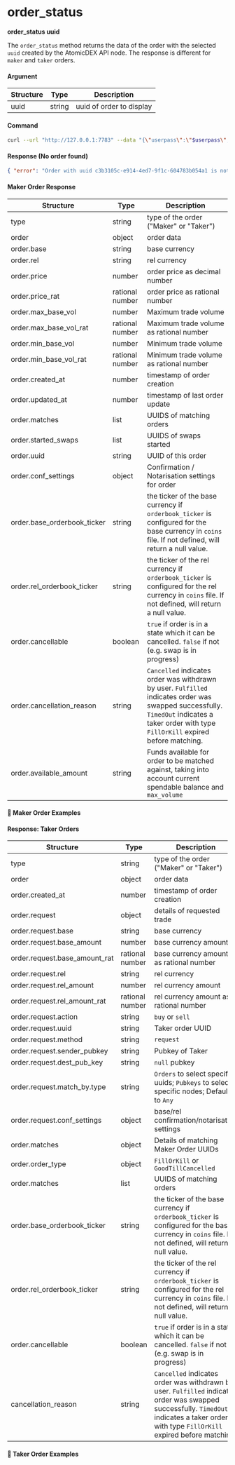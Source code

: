 # order\_status

**order_status uuid**

The `order_status` method returns the data of the order with the selected `uuid` created by the AtomicDEX API node. The response is different for `maker` and `taker` orders.

#### Argument

| Structure | Type   | Description              |
| --------- | ------ | ------------------------ |
| uuid      | string | uuid of order to display |


#### Command

```bash
curl --url "http://127.0.0.1:7783" --data "{\"userpass\":\"$userpass\",\"method\":\"order_status\",\"uuid\":\"c3b3105c-e914-4ed7-9f1c-604783b054a1\"}"
```

#### Response (No order found)

```json
{ "error": "Order with uuid c3b3105c-e914-4ed7-9f1c-604783b054a1 is not found" }
```

#### Maker Order Response

| Structure                    | Type   | Description                            |
| ---------------------------- | ------ | -------------------------------------- |
| type                         | string | type of the order ("Maker" or "Taker") |
| order                        | object | order data                             |
| order.base                   | string | base currency                          |
| order.rel                    | string | rel currency                           |
| order.price                  | number | order price as decimal number          |
| order.price_rat              | rational number | order price as rational number         |
| order.max_base_vol           | number | Maximum trade volume                   |
| order.max_base_vol_rat       | rational number | Maximum trade volume as rational number|
| order.min_base_vol           | number | Minimum trade volume                   |
| order.min_base_vol_rat       | rational number | Minimum trade volume as rational number|
| order.created_at             | number | timestamp of order creation                     |
| order.updated_at             | number | timestamp of last order update                  |
| order.matches                | list   | UUIDS of matching orders                        |
| order.started_swaps          | list   | UUIDS of swaps started                          |
| order.uuid                   | string | UUID of this order                              |
| order.conf_settings          | object | Confirmation / Notarisation settings for order  |
| order.base_orderbook_ticker  | string | the ticker of the base currency if `orderbook_ticker` is configured for the base currency in `coins` file. If not defined, will return a null value. |
| order.rel_orderbook_ticker   | string | the ticker of the rel currency if `orderbook_ticker` is configured for the rel currency in `coins` file. If not defined, will return a null value. |
| order.cancellable            | boolean| `true` if order is in a state which it can be cancelled. `false` if not (e.g. swap is in progress) |
| order.cancellation_reason    | string | `Cancelled` indicates order was withdrawn by user. `Fulfilled` indicates order was swapped successfully. `TimedOut` indicates a taker order with type `FillOrKill` expired before matching.   |
| order.available_amount       | string | Funds available for order to be matched against, taking into account current spendable balance and `max_volume` |

#### :pushpin: Maker Order Examples

<div style="margin-top: 0.5rem;">

<collapse-text hidden title="Response">

```json
{
  "order": {
    "available_amount": "1",
    "base": "BEER",
    "cancellable": true,
    "created_at": 1568808684710,
    "matches": {
      "60aaacca-ed31-4633-9326-c9757ea4cf78": {
        "connect": {
          "dest_pub_key": "c213230771ebff769c58ade63e8debac1b75062ead66796c8d793594005f3920",
          "maker_order_uuid": "fedd5261-a57e-4cbf-80ac-b3507045e140",
          "method": "connect",
          "sender_pubkey": "5a2f1c468b7083c4f7649bf68a50612ffe7c38b1d62e1ece3829ca88e7e7fd12",
          "taker_order_uuid": "60aaacca-ed31-4633-9326-c9757ea4cf78"
        },
        "connected": {
          "dest_pub_key": "5a2f1c468b7083c4f7649bf68a50612ffe7c38b1d62e1ece3829ca88e7e7fd12",
          "maker_order_uuid": "fedd5261-a57e-4cbf-80ac-b3507045e140",
          "method": "connected",
          "sender_pubkey": "c213230771ebff769c58ade63e8debac1b75062ead66796c8d793594005f3920",
          "taker_order_uuid": "60aaacca-ed31-4633-9326-c9757ea4cf78"
        },
        "last_updated": 1560529572571,
        "request": {
          "action": "Buy",
          "base": "BEER",
          "base_amount": "1",
          "dest_pub_key": "0000000000000000000000000000000000000000000000000000000000000000",
          "method": "request",
          "rel": "PIZZA",
          "rel_amount": "1",
          "sender_pubkey": "5a2f1c468b7083c4f7649bf68a50612ffe7c38b1d62e1ece3829ca88e7e7fd12",
          "uuid": "60aaacca-ed31-4633-9326-c9757ea4cf78"
        },
        "reserved": {
          "base": "BEER",
          "base_amount": "1",
          "dest_pub_key": "5a2f1c468b7083c4f7649bf68a50612ffe7c38b1d62e1ece3829ca88e7e7fd12",
          "maker_order_uuid": "fedd5261-a57e-4cbf-80ac-b3507045e140",
          "method": "reserved",
          "rel": "PIZZA",
          "rel_amount": "1",
          "sender_pubkey": "c213230771ebff769c58ade63e8debac1b75062ead66796c8d793594005f3920",
          "taker_order_uuid": "60aaacca-ed31-4633-9326-c9757ea4cf78"
        }
      }
    },
    "max_base_vol": "1",
    "max_base_vol_rat": [
      [1, [1]],
      [1, [1]]
    ],
    "min_base_vol": "0",
    "min_base_vol_rat": [
      [0, []],
      [1, [1]]
    ],
    "price": "1",
    "price_rat": [
      [1, [1]],
      [1, [1]]
    ],
    "rel": "ETOMIC",
    "started_swaps": ["60aaacca-ed31-4633-9326-c9757ea4cf78"],
    "uuid": "ea77dcc3-a711-4c3d-ac36-d45fc5e1ee0c"
  },
  "type": "Maker",
  "base_orderbook_ticker":null,
  "rel_orderbook_ticker":null
}
```

#### Maker Order Response (Cancelled order from history)

```json
{
  "type": "Maker",
  "order": {
    "base": "DGB",
    "rel": "KMD",
    "price": "0.05009337477044780336205678768187597118237039129820596129396807458680604605170221782737674812826670434",
    "price_rat": [
      [1, [354611]],
      [1, [7079000]]
    ],
    "max_base_vol": "2509.982886480319452367370222475755847119224187107815173987450085567598402738163148887621220764403879",
    "max_base_vol_rat": [
      [1, [4400000]],
      [1, [1753]]
    ],
    "min_base_vol": "227.8553118769581315864426089433209911706066647678724010253489034463115921389917402449444602677299915",
    "min_base_vol_rat": [
      [1, [800000]],
      [1, [3511]]
    ],
    "created_at": 1640147130806,
    "updated_at": 1640148500481,
    "matches": {
      "ca791f47-3a84-414b-b7c1-942a0f2fb4ca": {
        "request": {
          "base": "KMD",
          "rel": "DGB",
          "base_amount": "12",
          "base_amount_rat": [
            [1, [12]],
            [1, [1]]
          ],
          "rel_amount": "241.1820189434802008438151288032397078840799082760529333024574562419162623621175580193501380942429668",
          "rel_amount_rat": [
            [1, [42702000]],
            [1, [177053]]
          ],
          "action": "Sell",
          "uuid": "ca791f47-3a84-414b-b7c1-942a0f2fb4ca",
          "method": "request",
          "sender_pubkey": "5a2f1c468b7083c4f7649bf68a50612ffe7c38b1d62e1ece3829ca88e7e7fd12",
          "dest_pub_key": "0000000000000000000000000000000000000000000000000000000000000000",
          "match_by": {
            "type": "Any"
          },
          "conf_settings": {
            "base_confs": 2,
            "base_nota": true,
            "rel_confs": 7,
            "rel_nota": false
          }
        },
        "reserved": {
          "base": "DGB",
          "rel": "KMD",
          "base_amount": "241.1820189434802008438151288032397078840799082760529333024574562419162623621175580193501380942429668",
          "base_amount_rat": [
            [1, [42702000]],
            [1, [177053]]
          ],
          "rel_amount": "12",
          "rel_amount_rat": [
            [1, [12]],
            [1, [1]]
          ],
          "taker_order_uuid": "ca791f47-3a84-414b-b7c1-942a0f2fb4ca",
          "maker_order_uuid": "9c034d5f-18d6-494d-8460-7974be2d5beb",
          "sender_pubkey": "caecf84197b88739079e55c92f26fe4bc329220a74d7f9d2094dc16e5a0d765e",
          "dest_pub_key": "c213230771ebff769c58ade63e8debac1b75062ead66796c8d793594005f3920",
          "conf_settings": {
            "base_confs": 3,
            "base_nota": true,
            "rel_confs": 3,
            "rel_nota": true
          },
          "method": "reserved"
        },
        "connect": {
          "taker_order_uuid": "ca791f47-3a84-414b-b7c1-942a0f2fb4ca",
          "maker_order_uuid": "9c034d5f-18d6-494d-8460-7974be2d5beb",
          "method": "connect",
          "sender_pubkey": "0000000000000000000000000000000000000000000000000000000000000000",
          "dest_pub_key": "0000000000000000000000000000000000000000000000000000000000000000"
        },
        "connected": {
          "taker_order_uuid": "ca791f47-3a84-414b-b7c1-942a0f2fb4ca",
          "maker_order_uuid": "9c034d5f-18d6-494d-8460-7974be2d5beb",
          "method": "connected",
          "sender_pubkey": "5a2f1c468b7083c4f7649bf68a50612ffe7c38b1d62e1ece3829ca88e7e7fd12",
          "dest_pub_key": "0000000000000000000000000000000000000000000000000000000000000000"
        },
        "last_updated": 1640147223000
      }
    },
    "started_swaps": ["ca791f47-3a84-414b-b7c1-942a0f2fb4ca"],
    "uuid": "9c034d5f-18d6-494d-8460-7974be2d5beb",
    "conf_settings": {
      "base_confs": 3,
      "base_nota": true,
      "rel_confs": 3,
      "rel_nota": true
    },
    "base_orderbook_ticker": null,
    "rel_orderbook_ticker": null
  },
  "cancellation_reason": "Cancelled"
}
```
</collapse-text>

</div>


#### Response: Taker Orders

| Structure                    | Type   | Description                                     |
| ---------------------------- | ------ | ----------------------------------------------- |
| type                         | string | type of the order ("Maker" or "Taker")          |
| order                        | object | order data                                      |
| order.created_at             | number | timestamp of order creation                     |
| order.request                | object | details of requested trade                      |
| order.request.base           | string | base currency                                   |
| order.request.base_amount    | number | base currency amount                            |
| order.request.base_amount_rat| rational number | base currency amount as rational number|
| order.request.rel            | string | rel currency                                    |
| order.request.rel_amount     | number | rel currency amount                             |
| order.request.rel_amount_rat | rational number | rel currency amount as rational number |
| order.request.action         | string | `buy` or `sell`                                 |
| order.request.uuid           | string | Taker order UUID                                |
| order.request.method         | string | `request`                                       | <!-- are there other possible values? -->
| order.request.sender_pubkey  | string | Pubkey of Taker                                 |
| order.request.dest_pub_key   | string | `null` pubkey                                   | <!-- are there other possible values? -->
| order.request.match_by.type  | string | `Orders` to select specific uuids; `Pubkeys` to select specific nodes; Defaults to `Any`    | 
| order.request.conf_settings  | object | base/rel confirmation/notarisation settings     |
| order.matches                | object | Details of matching Maker Order UUIDs           |
| order.order_type             | object | `FillOrKill`  or `GoodTillCancelled`            |
| order.matches                | list   | UUIDS of matching orders                        |
| order.base_orderbook_ticker  | string | the ticker of the base currency if `orderbook_ticker` is configured for the base currency in `coins` file. If not defined, will return a null value. |
| order.rel_orderbook_ticker   | string | the ticker of the rel currency if `orderbook_ticker` is configured for the rel currency in `coins` file. If not defined, will return a null value. |
| order.cancellable            | boolean| `true` if order is in a state which it can be cancelled. `false` if not (e.g. swap is in progress) |
| cancellation_reason          | string | `Cancelled` indicates order was withdrawn by user. `Fulfilled` indicates order was swapped successfully. `TimedOut` indicates a taker order with type `FillOrKill` expired before matching.   |


#### :pushpin: Taker Order Examples

<div style="margin-top: 0.5rem;">

<collapse-text hidden title="Response">


#### Response: Taker Order Fullfilled

```json
{
  "type": "Taker",
  "order": {
    "created_at": 1640159838631,
    "request": {
      "base": "RICK",
      "rel": "MORTY",
      "base_amount": "1",
      "base_amount_rat": [
        [1, [1]],
        [1, [1]]
      ],
      "rel_amount": "33",
      "rel_amount_rat": [
        [1, [33]],
        [1, [1]]
      ],
      "action": "Buy",
      "uuid": "d1a43d2a-f7c1-4a83-ba32-1ae640cc3b32",
      "method": "request",
      "sender_pubkey": "5a2f1c468b7083c4f7649bf68a50612ffe7c38b1d62e1ece3829ca88e7e7fd12",
      "dest_pub_key": "0000000000000000000000000000000000000000000000000000000000000000",
      "match_by": {
        "type": "Any"
      },
      "conf_settings": {
        "base_confs": 1,
        "base_nota": false,
        "rel_confs": 1,
        "rel_nota": false
      }
    },
    "matches": {
      "cc9efdb5-e0f1-4196-b3b2-e4930623c976": {
        "reserved": {
          "base": "RICK",
          "rel": "MORTY",
          "base_amount": "1",
          "base_amount_rat": [
            [1, [1]],
            [1, [1]]
          ],
          "rel_amount": "1",
          "rel_amount_rat": [
            [1, [1]],
            [1, [1]]
          ],
          "taker_order_uuid": "d1a43d2a-f7c1-4a83-ba32-1ae640cc3b32",
          "maker_order_uuid": "cc9efdb5-e0f1-4196-b3b2-e4930623c976",
          "sender_pubkey": "5a2f1c468b7083c4f7649bf68a50612ffe7c38b1d62e1ece3829ca88e7e7fd12",
          "dest_pub_key": "0000000000000000000000000000000000000000000000000000000000000000",
          "conf_settings": {
            "base_confs": 1,
            "base_nota": false,
            "rel_confs": 1,
            "rel_nota": false
          },
          "method": "reserved"
        },
        "connect": {
          "taker_order_uuid": "d1a43d2a-f7c1-4a83-ba32-1ae640cc3b32",
          "maker_order_uuid": "cc9efdb5-e0f1-4196-b3b2-e4930623c976",
          "method": "connect",
          "sender_pubkey": "5a2f1c468b7083c4f7649bf68a50612ffe7c38b1d62e1ece3829ca88e7e7fd12",
          "dest_pub_key": "c213230771ebff769c58ade63e8debac1b75062ead66796c8d793594005f3920"
        },
        "connected": null,
        "last_updated": 0
      }
    },
    "order_type": {
      "type": "FillOrKill"
    },
    "cancellable": false,
    "base_orderbook_ticker": null,
    "rel_orderbook_ticker": null
  },
  "cancellation_reason": "Fulfilled"
}
```

#### Response: 'FillOrKill' Taker order after timeout with no match
```json
{
  "type": "Taker",
  "order": {
    "created_at": 1640159991278,
    "request": {
      "base": "RICK",
      "rel": "MORTY",
      "base_amount": "1",
      "base_amount_rat": [
        [1, [1]],
        [1, [1]]
      ],
      "rel_amount": "0.03",
      "rel_amount_rat": [
        [1, [3]],
        [1, [100]]
      ],
      "action": "Buy",
      "uuid": "6053016b-e1ba-490f-9501-eafb69b4d3a7",
      "method": "request",
      "sender_pubkey": "5a2f1c468b7083c4f7649bf68a50612ffe7c38b1d62e1ece3829ca88e7e7fd12",
      "dest_pub_key": "0000000000000000000000000000000000000000000000000000000000000000",
      "match_by": {
        "type": "Any"
      },
      "conf_settings": {
        "base_confs": 1,
        "base_nota": false,
        "rel_confs": 1,
        "rel_nota": false
      }
    },
    "matches": {},
    "order_type": {
      "type": "FillOrKill"
    },
    "cancellable": true,
    "base_orderbook_ticker": null,
    "rel_orderbook_ticker": null
  },
  "cancellation_reason": "TimedOut"
}
```

</collapse-text>

</div>
